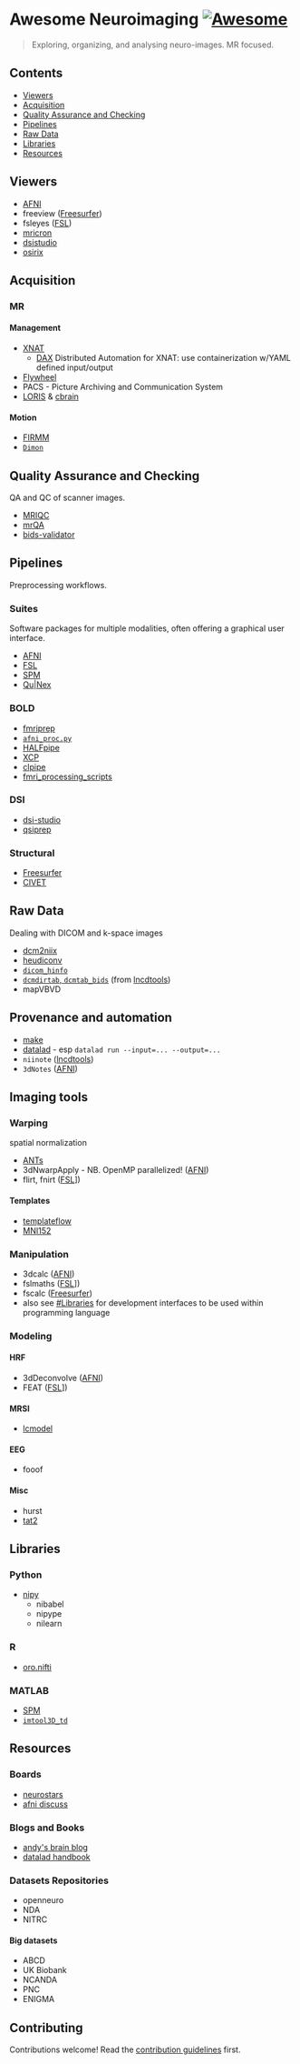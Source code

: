 # Awesome Neuroimaging [![Awesome](https://awesome.re/badge.svg)](https://awesome.re)

> Exploring, organizing, and analysing neuro-images. MR focused.


## Contents

- [Viewers](#viewers)
- [Acquisition](#acquistion)
- [Quality Assurance and Checking](#mri-pipelines)
- [Pipelines](#pipelines)
- [Raw Data](#raw-data)
- [Libraries](#libraries)
- [Resources](#resources)


## Viewers
 - [AFNI](https://afni.nimh.nih.gov/)
 - freeview ([Freesurfer](https://freesurfer.net/))
 - fsleyes  ([FSL](https://fsl.fmrib.ox.ac.uk/fsl/fslwiki))
 - [mricron](https://www.nitrc.org/projects/mricron)
 - [dsistudio](https://dsi-studio.labsolver.org/)
 - [osirix](https://www.osirix-viewer.com/)

## Acquisition
### MR
#### Management
- [XNAT](https://www.xnat.org/)
  - [DAX](https://github.com/VUIIS/dax) Distributed Automation for XNAT: use containerization w/YAML defined input/output
- [Flywheel](flywheel.io)
- PACS - Picture Archiving and Communication System
- [LORIS](https://mcin.ca/technology/loris/) & [cbrain](https://mcin.ca/technology/cbrain/)

#### Motion
- [FIRMM](https://firmm.readthedocs.io)
- [`Dimon`](https://afni.nimh.nih.gov/pub/dist/doc/program_help/Dimon.html)


## Quality Assurance and Checking

QA and QC of scanner images.

- [MRIQC](https://mriqc.readthedocs.io/)
- [mrQA](https://github.com/Open-Minds-Lab/mrQA)
- [bids-validator](https://github.com/bids-standard/bids-validator/)

## Pipelines

Preprocessing workflows.

### Suites
Software packages for multiple modalities, often offering a graphical user interface.

 - [AFNI](https://afni.nimh.nih.gov/)
 - [FSL](https://fsl.fmrib.ox.ac.uk/fsl/fslwiki)
 - [SPM](https://www.fil.ion.ucl.ac.uk/spm/)
 - [Qu|Nex](https://qunex.yale.edu/)
<!-- - [MINC](https://mcin.ca/technology/minc/) -- more of a format than suit? -->


### BOLD

- [fmriprep](fmriprep.org/)
- [`afni_proc.py`](https://afni.nimh.nih.gov/pub/dist/doc/program_help/afni_proc.py.html)
- [HALFpipe](https://github.com/HALFpipe/HALFpipe)
- [XCP](https://xcpengine.readthedocs.io/)
- [clpipe](https://clpipe.readthedocs.io/en/latest/)
- [fmri_processing_scripts](https://github.com/LabNeuroCogDevel/fmri_processing_scripts)

### DSI

- [dsi-studio](https://dsi-studio.labsolver.org/)
- [qsiprep](https://qsiprep.readthedocs.io/)

### Structural
- [Freesurfer](https://freesurfer.net/)
- [CIVET](https://mcin.ca/technology/civet/)


## Raw Data

Dealing with DICOM and k-space images

- [dcm2niix](https://github.com/rordenlab/dcm2niix)
- [heudiconv](https://github.com/nipy/heudiconv/)
- [`dicom_hinfo`](https://afni.nimh.nih.gov/pub/dist/doc/program_help/dicom_hinfo.html)
- [`dcmdirtab`, `dcmtab_bids`](https://lncd.github.io/lncdtools/BIDS/) (from [lncdtools](https://github.com/lncd/lncdtools/))
- mapVBVD

## Provenance and automation

- [make](https://www.frontiersin.org/articles/10.3389/fninf.2016.00002/full)
- [datalad](https://handbook.datalad.org/) - esp `datalad run --input=... --output=...`
- `niinote` ([lncdtools](https://github.com/lncd/lncdtools/))
- `3dNotes` ([AFNI](https://afni.nimh.nih.gov/))

## Imaging tools

### Warping
spatial normalization

- [ANTs](http://stnava.github.io/ANTs/)
- 3dNwarpApply - NB. OpenMP parallelized! ([AFNI](https://afni.nimh.nih.gov/))
- flirt, fnirt ([FSL](https://fsl.fmrib.ox.ac.uk/fsl/fslwiki)])

#### Templates
- [templateflow](https://www.templateflow.org/)
- [MNI152](https://www.bic.mni.mcgill.ca/ServicesAtlases/ICBM152NLin2009)

### Manipulation

- 3dcalc ([AFNI](https://afni.nimh.nih.gov/))
- fslmaths ([FSL](https://fsl.fmrib.ox.ac.uk/fsl/fslwiki)])
- fscalc ([Freesurfer](https://freesurfer.net/))
- also see [#Libraries](#libraries) for development interfaces to be used within programming language


### Modeling

#### HRF
- 3dDeconvolve ([AFNI](https://afni.nimh.nih.gov/))
- FEAT ([FSL](https://fsl.fmrib.ox.ac.uk/fsl/fslwiki)])

#### MRSI
- [lcmodel](https://github.com/schorschinho/LCModel)

#### EEG
- fooof

#### Misc
- hurst
- [tat2](https://lncd.github.io/lncdtools/tat2/)

## Libraries

### Python

- [nipy](https://nipy.org/)
    - nibabel
    - nipype
    - nilearn

### R
- [oro.nifti](https://github.com/bjw34032/oro.nifti)

### MATLAB

- [SPM](https://www.fil.ion.ucl.ac.uk/spm/)
- [`imtool3D_td`](https://github.com/tanguyduval/imtool3D_td)

## Resources

### Boards
- [neurostars](https://neurostars.org/)
- [afni discuss](https://discuss.afni.nimh.nih.gov)

### Blogs and Books

- [andy's brain blog](andysbrainblog.com/)
- [datalad handbook](https://handbook.datalad.org/)

### Datasets Repositories

- openneuro
- NDA
- NITRC

#### Big datasets
- ABCD
- UK Biobank
- NCANDA
- PNC
- ENIGMA

## Contributing

Contributions welcome! Read the [contribution guidelines](contributing.md) first.
